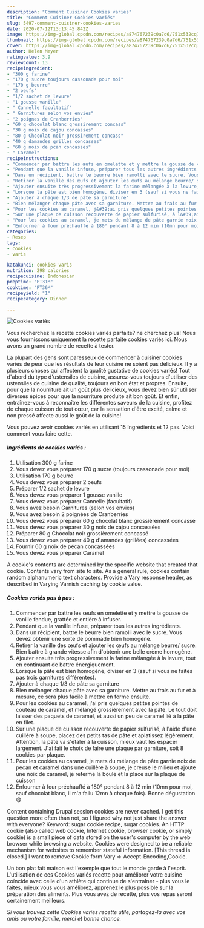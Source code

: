 ```yaml
---
description: "Comment Cuisiner Cookies variés"
title: "Comment Cuisiner Cookies variés"
slug: 5497-comment-cuisiner-cookies-varies
date: 2020-07-12T13:13:45.842Z
image: https://img-global.cpcdn.com/recipes/a874767239c0a7d6/751x532cq70/cookies-varies-photo-principale-de-la-recette.jpg
thumbnail: https://img-global.cpcdn.com/recipes/a874767239c0a7d6/751x532cq70/cookies-varies-photo-principale-de-la-recette.jpg
cover: https://img-global.cpcdn.com/recipes/a874767239c0a7d6/751x532cq70/cookies-varies-photo-principale-de-la-recette.jpg
author: Helen Meyer
ratingvalue: 3.9
reviewcount: 13
recipeingredient:
- "300 g farine"
- "170 g sucre toujours cassonade pour moi"
- "170 g beurre"
- "2 oeufs"
- "1/2 sachet de levure"
- "1 gousse vanille"
- " Cannelle facultatif"
- " Garnitures selon vos envies"
- "2 poignes de Cranberries"
- "60 g chocolat blanc grossirement concass"
- "30 g noix de cajou concasses"
- "80 g Chocolat noir grossirement concass"
- "40 g damandes grilles concasses"
- "60 g noix de pcan concasses"
- " Caramel"
recipeinstructions:
- "Commencer par battre les œufs en omelette et y mettre la gousse de vanille fendue, grattée et entière à infuser."
- "Pendant que la vanille infuse, préparer tous les autres ingrédients."
- "Dans un récipient, battre le beurre bien ramolli avec le sucre. Vous devez obtenir une sorte de pommade bien homogène."
- "Retirer la vanille des œufs et ajouter les œufs au mélange beurre/ sucre. Bien battre à grande vitesse afin d&#39;obtenir une belle crème homogène."
- "Ajouter ensuite très progressivement la farine mélangée à la levure, tout en continuant de battre énergiquement."
- "Lorsque la pâte est bien homogène, diviser en 3 (sauf si vous ne faites pas trois garnitures différentes)."
- "Ajouter à chaque 1/3 de pâte sa garniture"
- "Bien mélanger chaque pâte avec sa garniture. Mettre au frais au fur et à mesure, ce sera plus facile à mettre en forme ensuite."
- "Pour les cookies au caramel, j&#39;ai pris quelques petites pointes de couteau de caramel, et mélangé grossièrement avec la pâte. Le tout doit laisser des paquets de caramel, et aussi un peu de caramel lié à la pâte en filet."
- "Sur une plaque de cuisson recouverte de papier sulfurisé, à l&#39;aide d&#39;une cuillère à soupe, placez des petits tas de pâte et aplatissez légèrement. Attention, la pâte va s&#39;étaler à la cuisson, mieux vaut les espacer largement. J&#39;ai fait le choix de faire une plaque par garniture, soit 8 cookies par plaque."
- "Pour les cookies au caramel, je mets du mélange de pâte garnie noix de pecan et caramel dans une cuillère à soupe, je creuse le milieu et ajoute une noix de caramel, je referme la boule et la place sur la plaque de cuisson"
- "Enfourner à four préchauffé à 180° pendant 8 à 12 min (10mn pour moi, sauf chocolat blanc, il m&#39;a fallu 12mn à chaque fois). Bonne dégustation 😋"
categories:
- Resep
tags:
- cookies
- varis

katakunci: cookies varis 
nutrition: 298 calories
recipecuisine: Indonesian
preptime: "PT31M"
cooktime: "PT36M"
recipeyield: "1"
recipecategory: Dinner

---
```



![Cookies variés](https://img-global.cpcdn.com/recipes/a874767239c0a7d6/751x532cq70/cookies-varies-photo-principale-de-la-recette.jpg)

Vous recherchez la recette cookies variés parfaite? ne cherchez plus! Nous vous fournissons uniquement la recette parfaite cookies variés ici. Nous avons un grand nombre de recette à tester.

La plupart des gens sont paresseux de commencer à cuisiner cookies variés de peur que les résultats de leur cuisine ne soient pas délicieux. Il y a plusieurs choses qui affectent la qualité gustative de cookies variés! Tout d'abord du type d'ustensiles de cuisine, assurez-vous toujours d'utiliser des ustensiles de cuisine de qualité, toujours en bon état et propres. Ensuite, pour que la nourriture ait un goût plus délicieux, vous devez bien sûr utiliser diverses épices pour que la nourriture produite ait bon goût. Et enfin, entraînez-vous à reconnaître les différentes saveurs de la cuisine, profitez de chaque cuisson de tout cœur, car la sensation d'être excité, calme et non pressé affecte aussi le goût de la cuisine!

<!--inarticleads1-->

Vous pouvez avoir cookies variés en utilisant 15 Ingrédients et 12 pas. Voici comment vous faire cette.

##### Ingrédients de cookies variés :

1. Utilisation 300 g farine
1. Vous devez vous préparer 170 g sucre (toujours cassonade pour moi)
1. Utilisation 170 g beurre
1. Vous devez vous préparer 2 oeufs
1. Préparer 1/2 sachet de levure
1. Vous devez vous préparer 1 gousse vanille
1. Vous devez vous préparer  Cannelle (facultatif)
1. Vous avez besoin  Garnitures (selon vos envies)
1. Vous avez besoin 2 poignées de Cranberries
1. Vous devez vous préparer 60 g chocolat blanc grossièrement concassé
1. Vous devez vous préparer 30 g noix de cajou concassées
1. Préparer 80 g Chocolat noir grossièrement concassé
1. Vous devez vous préparer 40 g d&#39;amandes (grillées) concassées
1. Fournir 60 g noix de pécan concassées
1. Vous devez vous préparer  Caramel


A cookie&#39;s contents are determined by the specific website that created that cookie. Contents vary from site to site. As a general rule, cookies contain random alphanumeric text characters. Provide a Vary response header, as described in Varying Varnish caching by cookie value. 

<!--inarticleads2-->

##### Cookies variés pas à pas :

1. Commencer par battre les œufs en omelette et y mettre la gousse de vanille fendue, grattée et entière à infuser.
1. Pendant que la vanille infuse, préparer tous les autres ingrédients.
1. Dans un récipient, battre le beurre bien ramolli avec le sucre. Vous devez obtenir une sorte de pommade bien homogène.
1. Retirer la vanille des œufs et ajouter les œufs au mélange beurre/ sucre. Bien battre à grande vitesse afin d&#39;obtenir une belle crème homogène.
1. Ajouter ensuite très progressivement la farine mélangée à la levure, tout en continuant de battre énergiquement.
1. Lorsque la pâte est bien homogène, diviser en 3 (sauf si vous ne faites pas trois garnitures différentes).
1. Ajouter à chaque 1/3 de pâte sa garniture
1. Bien mélanger chaque pâte avec sa garniture. Mettre au frais au fur et à mesure, ce sera plus facile à mettre en forme ensuite.
1. Pour les cookies au caramel, j&#39;ai pris quelques petites pointes de couteau de caramel, et mélangé grossièrement avec la pâte. Le tout doit laisser des paquets de caramel, et aussi un peu de caramel lié à la pâte en filet.
1. Sur une plaque de cuisson recouverte de papier sulfurisé, à l&#39;aide d&#39;une cuillère à soupe, placez des petits tas de pâte et aplatissez légèrement. Attention, la pâte va s&#39;étaler à la cuisson, mieux vaut les espacer largement. J&#39;ai fait le choix de faire une plaque par garniture, soit 8 cookies par plaque.
1. Pour les cookies au caramel, je mets du mélange de pâte garnie noix de pecan et caramel dans une cuillère à soupe, je creuse le milieu et ajoute une noix de caramel, je referme la boule et la place sur la plaque de cuisson
1. Enfourner à four préchauffé à 180° pendant 8 à 12 min (10mn pour moi, sauf chocolat blanc, il m&#39;a fallu 12mn à chaque fois). Bonne dégustation 😋


Content containing Drupal session cookies are never cached. I get this question more often than not, so I figured why not just share the answer with everyone? Keyword: sugar cookie recipe, sugar cookies. An HTTP cookie (also called web cookie, Internet cookie, browser cookie, or simply cookie) is a small piece of data stored on the user&#39;s computer by the web browser while browsing a website. Cookies were designed to be a reliable mechanism for websites to remember stateful information. [This thread is closed.] I want to remove Cookie form Vary =&gt; Accept-Encoding,Cookie. 

<!--inarticleads1-->

<p>
Un bon plat fait maison est l'exemple que tout le monde garde à l'esprit. L'utilisation de ces Cookies variés recette pour améliorer votre cuisine coïncide avec celle d'un athlète qui continue de s'entraîner - plus vous le faites, mieux vous vous améliorez, apprenez le plus possible sur la préparation des aliments. Plus vous avez de recette, plus vos repas seront certainement meilleurs.
</p>

<p>
<i>Si vous trouvez cette Cookies variés recette utile, partagez-la avec vos amis ou votre famille, merci et bonne chance.</i>
</p>
